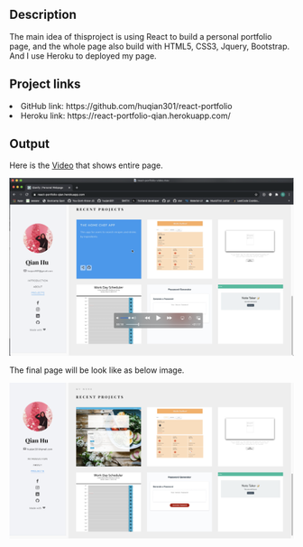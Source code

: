 
## Description
The main idea of thisproject is using React to build a personal portfolio page, and the whole page also build with HTML5, CSS3, Jquery, Bootstrap.
And I use Heroku to deployed my page.

## Project links
<li>GitHub link: https://github.com/huqian301/react-portfolio<br/></li>
<li>Heroku link: https://react-portfolio-qian.herokuapp.com/</li>

## Output 
Here is the [Video](https://drive.google.com/drive/folders/1criQYlA7dzgzG4M9ekAER7u1-LnfUMuz?usp=sharing) that shows entire page.<br>

![video screenshot](public/img/video-screenshot.png) 


The final page will be look like as below image.

![html screenshot](public/img/react-portfolio-output.png) 
